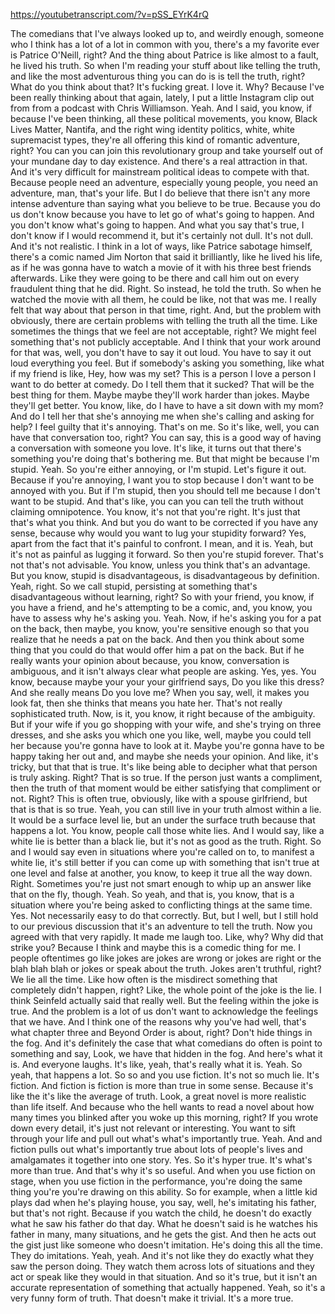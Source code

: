 https://youtubetranscript.com/?v=pSS_EYrK4rQ

 The comedians that I've always looked up to, and weirdly enough, someone who I think has a lot of a lot in common with you, there's a my favorite ever is Patrice O'Neill, right? And the thing about Patrice is like almost to a fault, he lived his truth. So when I'm reading your stuff about like telling the truth, and like the most adventurous thing you can do is is tell the truth, right? What do you think about that? It's fucking great. I love it. Why? Because I've been really thinking about that again, lately, I put a little Instagram clip out from from a podcast with Chris Williamson. Yeah. And I said, you know, if because I've been thinking, all these political movements, you know, Black Lives Matter, Nantifa, and the right wing identity politics, white, white supremacist types, they're all offering this kind of romantic adventure, right? You can you can join this revolutionary group and take yourself out of your mundane day to day existence. And there's a real attraction in that. And it's very difficult for mainstream political ideas to compete with that. Because people need an adventure, especially young people, you need an adventure, man, that's your life. But I do believe that there isn't any more intense adventure than saying what you believe to be true. Because you do us don't know because you have to let go of what's going to happen. And you don't know what's going to happen. And what you say that's true, I don't know if I would recommend it, but it's certainly not dull. It's not dull. And it's not realistic. I think in a lot of ways, like Patrice sabotage himself, there's a comic named Jim Norton that said it brilliantly, like he lived his life, as if he was gonna have to watch a movie of it with his three best friends afterwards. Like they were going to be there and call him out on every fraudulent thing that he did. Right. So instead, he told the truth. So when he watched the movie with all them, he could be like, not that was me. I really felt that way about that person in that time, right. And, but the problem with obviously, there are certain problems with telling the truth all the time. Like sometimes the things that we feel are not acceptable, right? We might feel something that's not publicly acceptable. And I think that your work around for that was, well, you don't have to say it out loud. You have to say it out loud everything you feel. But if somebody's asking you something, like what if my friend is like, Hey, how was my set? This is a person I love a person I want to do better at comedy. Do I tell them that it sucked? That will be the best thing for them. Maybe maybe they'll work harder than jokes. Maybe they'll get better. You know, like, do I have to have a sit down with my mom? And do I tell her that she's annoying me when she's calling and asking for help? I feel guilty that it's annoying. That's on me. So it's like, well, you can have that conversation too, right? You can say, this is a good way of having a conversation with someone you love. It's like, it turns out that there's something you're doing that's bothering me. But that might be because I'm stupid. Yeah. So you're either annoying, or I'm stupid. Let's figure it out. Because if you're annoying, I want you to stop because I don't want to be annoyed with you. But if I'm stupid, then you should tell me because I don't want to be stupid. And that's like, you can you can tell the truth without claiming omnipotence. You know, it's not that you're right. It's just that that's what you think. And but you do want to be corrected if you have any sense, because why would you want to lug your stupidity forward? Yes, apart from the fact that it's painful to confront. I mean, and it is. Yeah, but it's not as painful as lugging it forward. So then you're stupid forever. That's not that's not advisable. You know, unless you think that's an advantage. But you know, stupid is disadvantageous, is disadvantageous by definition. Yeah, right. So we call stupid, persisting at something that's disadvantageous without learning, right? So with your friend, you know, if you have a friend, and he's attempting to be a comic, and, you know, you have to assess why he's asking you. Yeah. Now, if he's asking you for a pat on the back, then maybe, you know, you're sensitive enough so that you realize that he needs a pat on the back. And then you think about some thing that you could do that would offer him a pat on the back. But if he really wants your opinion about because, you know, conversation is ambiguous, and it isn't always clear what people are asking. Yes, yes. You know, because maybe your your your girlfriend says, Do you like this dress? And she really means Do you love me? When you say, well, it makes you look fat, then she thinks that means you hate her. That's not really sophisticated truth. Now, is it, you know, it right because of the ambiguity. But if your wife if you go shopping with your wife, and she's trying on three dresses, and she asks you which one you like, well, maybe you could tell her because you're gonna have to look at it. Maybe you're gonna have to be happy taking her out and, and maybe she needs your opinion. And like, it's tricky, but that that is true. It's like being able to decipher what that person is truly asking. Right? That is so true. If the person just wants a compliment, then the truth of that moment would be either satisfying that compliment or not. Right? This is often true, obviously, like with a spouse girlfriend, but that is that is so true. Yeah, you can still live in your truth almost within a lie. It would be a surface level lie, but an under the surface truth because that happens a lot. You know, people call those white lies. And I would say, like a white lie is better than a black lie, but it's not as good as the truth. Right. So and I would say even in situations where you're called on to, to manifest a white lie, it's still better if you can come up with something that isn't true at one level and false at another, you know, to keep it true all the way down. Right. Sometimes you're just not smart enough to whip up an answer like that on the fly, though. Yeah. So yeah, and that is, you know, that is a situation where you're being asked to conflicting things at the same time. Yes. Not necessarily easy to do that correctly. But, but I well, but I still hold to our previous discussion that it's an adventure to tell the truth. Now you agreed with that very rapidly. It made me laugh too. Like, why? Why did that strike you? Because I think and maybe this is a comedic thing for me. I people oftentimes go like jokes are jokes are wrong or jokes are right or the blah blah blah or jokes or speak about the truth. Jokes aren't truthful, right? We lie all the time. Like how often is the misdirect something that completely didn't happen, right? Like, the whole point of the joke is the lie. I think Seinfeld actually said that really well. But the feeling within the joke is true. And the problem is a lot of us don't want to acknowledge the feelings that we have. And I think one of the reasons why you've had well, that's what chapter three and Beyond Order is about, right? Don't hide things in the fog. And it's definitely the case that what comedians do often is point to something and say, Look, we have that hidden in the fog. And here's what it is. And everyone laughs. It's like, yeah, that's really what it is. Yeah. So yeah, that happens a lot. So so and you use fiction. It's not so much lie. It's fiction. And fiction is fiction is more than true in some sense. Because it's like the it's like the average of truth. Look, a great novel is more realistic than life itself. And because who the hell wants to read a novel about how many times you blinked after you woke up this morning, right? If you wrote down every detail, it's just not relevant or interesting. You want to sift through your life and pull out what's what's importantly true. Yeah. And and fiction pulls out what's importantly true about lots of people's lives and amalgamates it together into one story. Yes. So it's hyper true. It's what's more than true. And that's why it's so useful. And when you use fiction on stage, when you use fiction in the performance, you're doing the same thing you're you're drawing on this ability. So for example, when a little kid plays dad when he's playing house, you say, well, he's imitating his father, but that's not right. Because if you watch the child, he doesn't do exactly what he saw his father do that day. What he doesn't said is he watches his father in many, many situations, and he gets the gist. And then he acts out the gist just like someone who doesn't imitation. He's doing this all the time. They do imitations. Yeah, yeah. And it's not like they do exactly what they saw the person doing. They watch them across lots of situations and they act or speak like they would in that situation. And so it's true, but it isn't an accurate representation of something that actually happened. Yeah, so it's a very funny form of truth. That doesn't make it trivial. It's a more true.